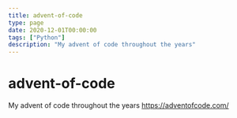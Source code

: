 ```yaml
---
title: advent-of-code
type: page
date: 2020-12-01T00:00:00
tags: ["Python"]
description: "My advent of code throughout the years"
---
```


# advent-of-code

My advent of code throughout the years
https://adventofcode.com/
